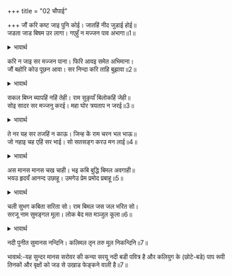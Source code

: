 +++
title = "02 चौपाई"

+++
जौं करि कष्ट जाइ पुनि कोई। जातहिं नीद जुडाई होई॥  
जडता जाड बिषम उर लागा। गएहुँ न मज्जन पाव अभागा॥1॥  

<details><summary>भावार्थ</summary>

यदि कोई मनुष्य कष्ट उठाकर वहाँ तक पहुँच भी जाए, तो वहाँ जाते ही उसे नीन्द रूपी जूडी आ जाती है। हृदय में मूर्खता रूपी बडा कडा जाडा लगने लगता है, जिससे वहाँ जाकर भी वह अभागा स्नान नहीं कर पाता॥1॥  
</details>

करि न जाइ सर मज्जन पाना। फिरि आवइ समेत अभिमाना।  
जौं बहोरि कोउ पूछन आवा। सर निन्दा करि ताहि बुझावा॥2॥  

<details><summary>भावार्थ</summary>

उससे उस सरोवर में स्नान और उसका जलपान तो किया नहीं जाता, वह अभिमान सहित लौट आता है। फिर यदि कोई उससे (वहाँ का हाल) पूछने आता है, तो वह (अपने अभाग्य की बात न कहकर) सरोवर की निन्दा करके उसे समझाता है॥2॥  
</details>

सकल बिघ्न ब्यापहिं नहिं तेही। राम सुकृपाँ बिलोकहिं जेही॥  
सोइ सादर सर मज्जनु करई। महा घोर त्रयताप न जरई॥3॥  

<details><summary>भावार्थ</summary>

ये सारे विघ्न उसको नहीं व्यापते (बाधा नहीं देते) जिसे श्री रामचन्द्रजी सुन्दर कृपा की दृष्टि से देखते हैं। वही आदरपूर्वक इस सरोवर में स्नान करता है और महान्‌ भयानक त्रिताप से (आध्यात्मिक, आधिदैविक, आधिभौतिक तापों से) नहीं जलता॥3॥  
</details>

ते नर यह सर तजहिं न काऊ। जिन्ह कें राम चरन भल भाऊ॥  
जो नहाइ चह एहिं सर भाई। सो सतसङ्ग करउ मन लाई॥4॥  

<details><summary>भावार्थ</summary>

जिनके मन में श्री रामचन्द्रजी के चरणों में सुन्दर प्रेम है, वे इस सरोवर को कभी नहीं छोडते। हे भाई! जो इस सरोवर में स्नान करना चाहे, वह मन लगाकर सत्सङ्ग करे॥4॥  
</details>

अस मानस मानस चख चाही। भइ कबि बुद्धि बिमल अवगाही॥  
भयउ हृदयँ आनन्द उछाहू। उमगेउ प्रेम प्रमोद प्रबाहू॥5॥  

<details><summary>भावार्थ</summary>

ऐसे मानस सरोवर को हृदय के नेत्रों से देखकर और उसमें गोता लगाकर कवि की बुद्धि निर्मल हो गई, हृदय में आनन्द और उत्साह भर गया और प्रेम तथा आनन्द का प्रवाह उमड आया॥5॥  
</details>

चली सुभग कबिता सरिता सो। राम बिमल जस जल भरित सो।  
सरजू नाम सुमङ्गल मूला। लोक बेद मत मञ्जुल कूला॥6॥  

<details><summary>भावार्थ</summary>

उससे वह सुन्दर कविता रूपी नदी बह निकली, जिसमें श्री रामजी का निर्मल यश रूपी जल भरा है। इस (कवितारूपिणी नदी) का नाम सरयू है, जो सम्पूर्ण सुन्दर मङ्गलों की जड है। लोकमत और वेदमत इसके दो सुन्दर किनारे हैं॥6॥  
</details>

नदी पुनीत सुमानस नन्दिनि। कलिमल तृन तरु मूल निकन्दिनि॥7॥  

भावार्थ:-यह सुन्दर मानस सरोवर की कन्या सरयू नदी बडी पवित्र है और कलियुग के (छोटे-बडे) पाप रूपी तिनकों और वृक्षों को जड से उखाड फेङ्कने वाली है॥7॥  